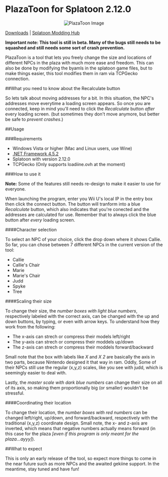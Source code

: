 # PlazaToon for Splatoon 2.12.0

<p align="center">
  <img src="http://i.imgur.com/MO3ZQ13.png" alt="PlazaToon Image"/>
</p>

[Downloads](https://github.com/yahya14/PlazaToon/releases/latest) | [Splatoon Modding Hub](http://gbatemp.net/threads/splatoon-modding-hub.425670/)

**Important note: This tool is still in beta. Many of the bugs still needs to be squashed and still needs some sort of crash prevention.**

PlazaToon is a tool that lets you freely change the size and locations of different NPCs in the plaza with much more ease and freedom. This can also be done by modifying the byamls in the splatoon game files, but to make things easier, this tool modifies them in ram via TCPGecko connection.

##What you need to know about the Recalculate button

So lets talk about moving addresses for a bit. In this situation, the NPC's addresses move everytime a loading screen appears. So once you are connected, keep in mind you'll need to click the *Recalculate* button *after* every loading screen. (but sometimes they don't move anymore, but better be safe to *prevent crashes*.)

##Usage

###Requirements

+ Windows Vista or higher (Mac and Linux users, use Wine)
+ [.NET Framework 4.5.2](http://go.microsoft.com/fwlink/?LinkId=328843)
+ Splatoon with version 2.12.0
+ TCPGecko (Only supports loadiine.ovh at the moment)

###How to use it

**Note:** Some of the features still needs re-design to make it easier to use for everyone.

When launching the program, enter you Wii U's local IP in the entry box then click the connect button. The button will tranform into a blue *Recalculate* button, which also indicates that you're conected and the addresses are calculated for use. Remember that to always click the blue button after *every* loading screen.

####Character selection

To select an NPC of your choice, click the drop down where it shows Callie. So far, you can chose between 7 different NPCs in the current version of the tool:

+ Callie
+ Callie's Chair
+ Marie
+ Marie's Chair
+ Judd
+ Spyke
+ Tree

####Scaling their size

To change their size, the *number boxes with light blue numbers*, respectively labeled with the correct axis, can be changed with the up and down buttons, by typing, or even with arrow keys. To understand how they work from the following:

- The x-axis can strech or compress their models left/right
- The y-axis can strech or compress their moddels up/down
- The z-axis can strech or compress their moddels forward/backward

Small note that the box with labels like *X* and *X 2* are basically the axis in two parts, because Nintendo designed it that way in ram. Oddly, Some of their NPCs still use the regular (x,y,z) scales, like you see with judd, which is seemingly easier to deal with.

Lastly, the *master scale with dark blue numbers* can change their size on all of its axis, so making them proportionally big (or smaller) wouldn't be stressful.

####Coordinating their location

To change their location, the *number boxes with red numbers* can be changed left/right, up/down, and forward/backward, respectively with the traditional (x,y,z) coordinate design. Small note, the x- and z-axis are inverted, which means that negative numbers actually means forward (in this case for the plaza *[even if this program is only meant for the plaza...ayyy]*).

##What to expect

This is only an early release of the tool, so expect more things to come in the near future such as more NPCs and the awaited gekiine support. In the meantime, stay tuned and have fun!
